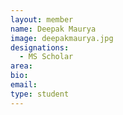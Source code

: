 ```yaml
---
layout: member
name: Deepak Maurya
image: deepakmaurya.jpg
designations: 
  - MS Scholar
area:
bio:
email:
type: student
---
```


